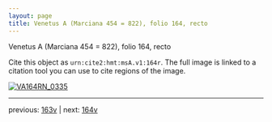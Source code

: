 ```yaml
---
layout: page
title: Venetus A (Marciana 454 = 822), folio 164, recto
---
```


Venetus A (Marciana 454 = 822), folio 164, recto

Cite this object as `urn:cite2:hmt:msA.v1:164r`.  The full image is linked to a citation tool you can use to cite regions of the image.

[![VA164RN_0335](http://www.homermultitext.org/iipsrv?IIIF=/project/homer/pyramidal/deepzoom/hmt/vaimg/2017a/VA164RN_0335.tif/full/800,/0/default.jpg)](http://www.homermultitext.org/ict2/?urn=urn:cite2:hmt:vaimg.2017a:VA164RN_0335) 

---

previous:  [163v](../163v/) | next: [164v](../164v/)